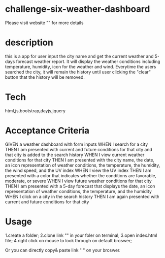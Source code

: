 # challenge-six-weather-dashboard
Please visit website "" for more details

# description
this is a app for user input the city name and get the current weather and 5-days forecast weather report. It will display the weather conditions including temperature, humidity, icon for the weather and wind. Everytime the users searched the city, it will remain the history until user clicking the "clear" button that the history will be removed.

# Tech
html,js,bootstrap,dayjs,jquery

# Acceptance Criteria
GIVEN a weather dashboard with form inputs
WHEN I search for a city
THEN I am presented with current and future conditions for that city and that city is added to the search history
WHEN I view current weather conditions for that city
THEN I am presented with the city name, the date, an icon representation of weather conditions, the temperature, the humidity, the wind speed, and the UV index
WHEN I view the UV index
THEN I am presented with a color that indicates whether the conditions are favorable, moderate, or severe
WHEN I view future weather conditions for that city
THEN I am presented with a 5-day forecast that displays the date, an icon representation of weather conditions, the temperature, and the humidity
WHEN I click on a city in the search history
THEN I am again presented with current and future conditions for that city


# Usage
1.create a folder;
2.clone link "" in your foler on terminal;
3.open index.html file;
4.right click on mouse to look through on default broswer;

Or you can directly copy& paste link " " on your broswer.